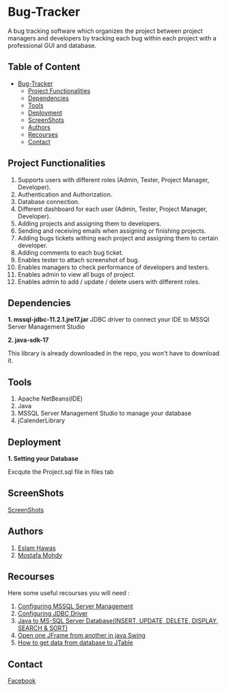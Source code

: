 # Bug-Tracker
A bug tracking software which organizes the project between project managers and developers by tracking each bug within each project with a professional GUI and database.

## Table of Content
- [Bug-Tracker](#bug-tracker)
  * [Project Functionalities](#project-functionalities)
  * [Dependencies](#dependencies)
  * [Tools](#tools)
  * [Deployment](#deployment)
  * [ScreenShots](#screenshots)
  * [Authors](#authors)
  * [Recourses](#recourses)
  * [Contact](#contact)
  

## Project Functionalities
1.  Supports users with different roles (Admin, Tester, Project Manager, Developer).
2.  Authentication and Authorization.
3.  Database connection.
4.  Different dashboard for each user (Admin, Tester, Project Manager, Developer).
5.  Adding projects and assigning them to developers.
6.  Sending and receiving emails when assigning or finishing projects.
7.  Adding bugs tickets withing each project and assigning them to certain developer.
8.  Adding comments to each bug ticket.
9.  Enables tester to attach screenshot of bug.
10. Enables managers to check performance of developers and testers.
11. Enables admin to view all bugs of project.
12. Enables admin to add / update / delete users with different roles.

## Dependencies
**1. mssql-jdbc-11.2.1.jre17.jar**
JDBC driver to connect your IDE to MSSQl Server Management Studio

**2. java-sdk-17**

This library is already downloaded in the repo, you won't have to download it.

## Tools
1. Apache NetBeans(IDE)
2. Java
4. MSSQL Server Management Studio to manage your database
5. jCalenderLibrary 


## Deployment
**1. Setting your Database**

Excqute the Project.sql file in  files tab 

## ScreenShots
[ScreenShots](ScreenShots)




## Authors
1. [Eslam Hawas](https://github.com/eslamhawas)
2. [Mostafa Mohdy](https://github.com/momohdy)

## Recourses

Here some useful recourses you will need :

1. [Configuring MSSQL Server Management](https://www.youtube.com/watch?v=9k3ZmPsxar8)
2. [Configuring JDBC Driver](https://www.youtube.com/watch?v=VTmEFkanUso) 
3. [Java to MS-SQL Server Database(INSERT, UPDATE, DELETE, DISPLAY, SEARCH & SORT)](https://www.youtube.com/watch?v=UeElnmcsKKc&t=902s) 
4. [Open one JFrame from another in java Swing](https://www.youtube.com/watch?v=3dlvseTkRHg)
5. [How to get data from database to JTable](https://www.youtube.com/watch?v=frafcK6fhdQ&list=PLv1XiDDk9Y4dL6tCfVND9OUCWDoUZ7fz1&index=6)

## Contact 

[Facebook](https://web.facebook.com/Eslamm96)


